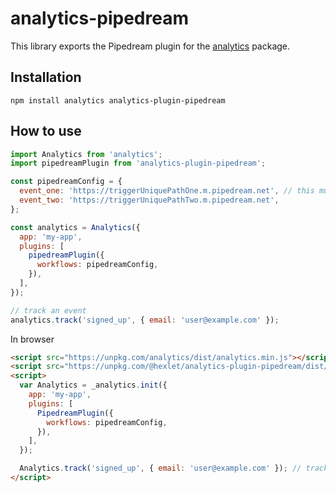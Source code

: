 # analytics-pipedream

This library exports the Pipedream plugin for the [analytics](https://www.npmjs.com/package/analytics) package.

## Installation

```
npm install analytics analytics-plugin-pipedream
```

## How to use

```javascript
import Analytics from 'analytics';
import pipedreamPlugin from 'analytics-plugin-pipedream';

const pipedreamConfig = {
  event_one: 'https://triggerUniquePathOne.m.pipedream.net', // this must be pipedream trigger url
  event_two: 'https://triggerUniquePathTwo.m.pipedream.net',
};

const analytics = Analytics({
  app: 'my-app',
  plugins: [
    pipedreamPlugin({
      workflows: pipedreamConfig,
    }),
  ],
});

// track an event
analytics.track('signed_up', { email: 'user@example.com' });
```

In browser

```html
<script src="https://unpkg.com/analytics/dist/analytics.min.js"></script>
<script src="https://unpkg.com/@hexlet/analytics-plugin-pipedream/dist/main.js"></script>
<script>
  var Analytics = _analytics.init({
    app: 'my-app',
    plugins: [
      PipedreamPlugin({
        workflows: pipedreamConfig,
      }),
    ],
  });

  Analytics.track('signed_up', { email: 'user@example.com' }); // track an event
</script>
```
